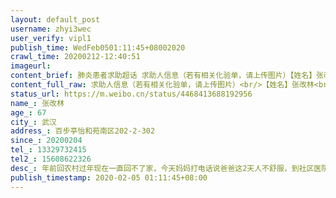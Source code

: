 ```yaml
---
layout: default_post
username: zhyi3wec
user_verify: vipl1
publish_time: WedFeb0501:11:45+08002020
crawl_time: 20200212-12:40:51
imageurl: 
content_brief: 肺炎患者求助超话 求助人信息（若有相关化验单，请上传图片）【姓名】张改林【年龄】67【所在城市】武汉【所在小区、社区】百步亭怡和苑南区202-2-302【患病时间】20200204【联系方式】13329732415【其他紧急联系人】15608622326【病情描述】年前回农村过年现在一直回不了家，今天妈妈打电 ...全文
content_full_raw: 求助人信息（若有相关化验单，请上传图片）<br/>【姓名】张改林<br/>【年龄】67<br/>【所在城市】武汉<br/>【所在小区、社区】百步亭怡和苑南区202-2-302<br/>【患病时间】20200204<br/>【联系方式】13329732415<br/>【其他紧急联系人】15608622326<br/>【病情描述】年前回农村过年现在一直回不了家，今天妈妈打电话说爸爸这2天人不舒服，到社区医院检查体温37.3℃，直接就让你去大医院确诊。我们不在武汉，妈妈打120，打社区电话，都回复要等着。问题是等一天都没消息，妈妈说现在体温38.2℃了，真的越来越严重了，她也有点头昏。妈妈说让我们别回去，我就疑问国家颁布的联系电话，抢救措施，怎么真到用的时候都联系不上了，老人感觉自己在等死，我不断安慰他没事，吃药，吃饭休息，心里酸楚极了。国家全力支援武汉，可武汉连个急救都落实的让人操心。打电话不是没车，就是说这个不归他管，120也迟迟不到，哎....。明天早上去办理证明争取开车赶回武汉，他们生我养我，我怕传染，但我更怕失去你们，我更怕听着妈妈用那凄凉的语音叮嘱我不要回去。我爱你们，我们一起努力。2个老人在家都病倒了，那种情况我都不敢想象
status_url: https://m.weibo.cn/status/4468413688192956
name_: 张改林
age_: 67
city_: 武汉
address_: 百步亭怡和苑南区202-2-302
since_: 20200204
tel_: 13329732415
tel2_: 15608622326
desc_: 年前回农村过年现在一直回不了家，今天妈妈打电话说爸爸这2天人不舒服，到社区医院检查体温37.3℃，直接就让你去大医院确诊。我们不在武汉，妈妈打120，打社区电话，都回复要等着。问题是等一天都没消息，妈妈说现在体温38.2℃了，真的越来越严重了，她也有点头昏。妈妈说让我们别回去，我就疑问国家颁布的联系电话，抢救措施，怎么真到用的时候都联系不上了，老人感觉自己在等死，我不断安慰他没事，吃药，吃饭休息，心里酸楚极了。国家全力支援武汉，可武汉连个急救都落实的让人操心。打电话不是没车，就是说这个不归他管，120也迟迟不到，哎....。明天早上去办理证明争取开车赶回武汉，他们生我养我，我怕传染，但我更怕失去你们，我更怕听着妈妈用那凄凉的语音叮嘱我不要回去。我爱你们，我们一起努力。2个老人在家都病倒了，那种情况我都不敢想象
publish_timestamp: 2020-02-05 01:11:45+08:00
---
```

